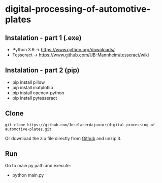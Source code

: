 # digital-processing-of-automotive-plates

## Instalation - part 1 (.exe)
* Python 3.9 -> https://www.python.org/downloads/
* Tesseract  -> https://www.github.com/UB-Mannheim/tesseract/wiki

## Instalation - part 2 (pip)
* pip install pillow
* pip install matplotlib
* pip install opencv-python
* pip install pytesseract

## Clone
```
git clone https://github.com/Joselacerdajunior/digital-processing-of-automotive-plates.git
```
Or download the zip file directly from [Github](https://github.com/Joselacerdajunior/digital-processing-of-automotive-plates) and unzip it.

## Run
Go to main.py path and execute:
* python main.py
